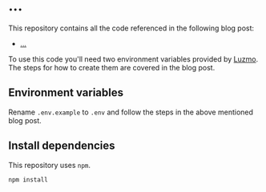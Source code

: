 # ...

This repository contains all the code referenced in the following blog post:

- [...](...)

To use this code you'll need two environment variables provided by [Luzmo](https://www.luzmo.com/). The steps for how to create them are covered in the blog post.

## Environment variables

Rename `.env.example` to `.env` and follow the steps in the above mentioned blog post.

## Install dependencies

This repository uses `npm`.

```shell
npm install
```
